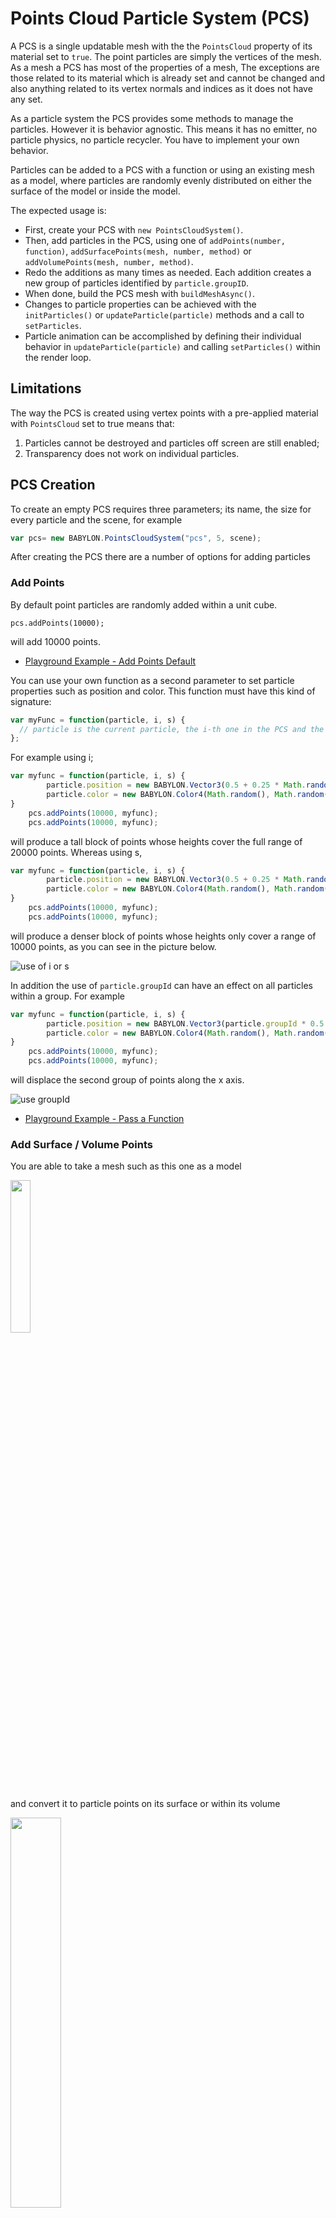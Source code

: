 # Points Cloud Particle System (PCS)

A PCS is a single updatable mesh with the the `PointsCloud` property of its material set to `true`. The point particles are simply the vertices of the mesh. As a mesh a PCS has most of the properties of a mesh, The exceptions are those related to its material which is already set and cannot be changed and also anything related to its vertex normals and indices as it does not have any set.
 
As a particle system the PCS provides some methods to manage the particles. However it is behavior agnostic. This means it has no emitter, no particle physics, no particle recycler. You have to implement your own behavior.  

Particles can be added to a PCS with a function or using an existing mesh as a model, where particles are randomly evenly distributed on either the surface of the model or inside the model. 

The expected usage is: 
* First, create your PCS with `new PointsCloudSystem()`.
* Then, add particles in the PCS, using one of `addPoints(number, function)`, `addSurfacePoints(mesh, number, method)` or `addVolumePoints(mesh, number, method)`.  
* Redo the additions as many times as needed. Each addition creates a new group of particles identified by `particle.groupID`.  
* When done, build the PCS mesh with `buildMeshAsync()`.
* Changes to particle properties can be achieved with the `initParticles()` or `updateParticle(particle)` methods and a call to `setParticles`.
* Particle animation can be accomplished by defining their individual behavior in `updateParticle(particle)` and calling `setParticles()` within the render loop.

## Limitations
The way the PCS is created using vertex points with a pre-applied material with `PointsCloud` set to true means that:
1. Particles cannot be destroyed and particles off screen are still enabled;
2. Transparency does not work on individual particles. 

## PCS Creation
To create an empty PCS requires three parameters; its name, the size for every particle and the scene, for example

```javascript
var pcs= new BABYLON.PointsCloudSystem("pcs", 5, scene); 
```

After creating the PCS there are a number of options for adding particles

### Add Points

By default point particles are randomly added within a unit cube.

```javascipt
pcs.addPoints(10000);
```
will add 10000 points.

* [Playground Example - Add Points Default](https://www.babylonjs-playground.com/#UI95UC)

You can use your own function as a second parameter to set particle properties such as position and color. This function must have this kind of signature:

```javascript
var myFunc = function(particle, i, s) {
  // particle is the current particle, the i-th one in the PCS and the s-th one in its group
};
```
For example using i;

```javascript
var myfunc = function(particle, i, s) {
        particle.position = new BABYLON.Vector3(0.5 + 0.25 * Math.random(), i / 5000, 0.25 * Math.random());
        particle.color = new BABYLON.Color4(Math.random(), Math.random(), Math.random(), Math.random() )
}
    pcs.addPoints(10000, myfunc);
    pcs.addPoints(10000, myfunc);
```

will produce a tall block of points whose heights cover the full range of 20000 points. Whereas using s,

```javascript
var myfunc = function(particle, i, s) {
        particle.position = new BABYLON.Vector3(0.5 + 0.25 * Math.random(), s / 5000, 0.25 * Math.random());
        particle.color = new BABYLON.Color4(Math.random(), Math.random(), Math.random(), Math.random() )
}
    pcs.addPoints(10000, myfunc);
    pcs.addPoints(10000, myfunc);
```

will produce a denser block of points whose heights only cover a range of 10000 points, as you can see in the picture below.

![use of i or s](/img/how_to/particles/points1.jpg)


In addition the use of `particle.groupId` can have an effect on all particles within a group. For example 

```javascript
var myfunc = function(particle, i, s) {
        particle.position = new BABYLON.Vector3(particle.groupId * 0.5 + 0.25 * Math.random(), i / 5000, 0.25 * Math.random());
        particle.color = new BABYLON.Color4(Math.random(), Math.random(), Math.random(), Math.random() )
}
    pcs.addPoints(10000, myfunc);
    pcs.addPoints(10000, myfunc);
```
will displace the second group of points along the x axis.

![use groupId](/img/how_to/particles/points2.jpg)
 
* [Playground Example - Pass a Function](https://www.babylonjs-playground.com/#UI95UC#1)

### Add Surface / Volume Points

You are able to take a mesh such as this one as a model

<img src = "/img/how_to/particles/points3.jpg" width = "25%">

and convert it to particle points on its surface or within its volume

<img src = "/img/how_to/particles/points4.jpg" width = "40%">

The points are evenly randomly distributed based on the size of the individual triangular facets of the mesh model. The density of points is the same for all facets. 

For both the surface and the volume the default is that the points are randomly colored. For example the following are equivalents for the two surface and two volume additions. 

```javascript
pcs.addSurfacePoints(model, 10000);
pcs.addSurfacePoints(model, 10000, BABYLON.PointColor.Random);

pcs.addVolumePoints(model, 10000);
pcs.addVolumePoints(model, 10000, BABYLON.PointColor.Random);
```

**Note:** additional calculations in `addVolumePoint` means that it takes longer than `addSurfacePoints` for the same number of points. For a large number of points this can be noticeable.

There are four available methods for coloring the points.

| Method| Effect |
| ---- | ---- |
| BABYLON.PointColor.Random | Colors are assigned randomly to each point, default method .|
| BABYLON.PointColor.Stated | This method requires two extra parameters, the base color to use, default white, plus a range from 0 to 1 to randomize both the shade and tone of the stated color. A value of 0, default, gives no variation and 1 the largest variation.|
| BABYLON.PointColor.Color | When the model has a texture material applied the color of each point is determined by the texture color of a matching point on a facet. When the material used has color but no texture then the material color is used. When the model has no material applied random coloring is used.|
| BABYLON.PointColor.UV | The model uv values for each facet corner are used to determine the uv values for the points. An emissive texture can be applied to the pcs.mesh.material to color the PCS mesh|

For example:

```javascript
pcs.addSurfacePoints(box, 1000, BABYLON.PointColor. Stated, new BABYLON.Color3(1, 0, 0), 0.5);
pcs.addVolumePoints(box, 10000, BABYLON.PointColor.Color);
pcs.addSurfacePoints(box, 100000, BABYLON.PointColor.UV);
```

**Note:**  Using `BABYLON.PointColor.UV` can be limiting. Several models can be added to the PCS. These models may all have different textures. However only one emissive texture can be applied to a PCS mesh. In this case a separate PCS mesh is needed for each model. This is not a restriction when using `BABYLON.PointColor.Color`.

**Imported Models and Multiple Textures**
In some cases (for example PBRMaterial) more than one texture can be applied to a model. In which case adding surface or volume points with `BABYLON.PointColor.Color` will, by default, use the first in the model's texture array. Though often it is, the first texture may not be the color map, for example it may be a normal map. To specify which texture to use its position in the texture array can be added as a second parameter. 
```javascript
pcs.addSurfacePoints(model, 10000, BABYLON.PointColor.Color, 1);

pcs.addVolumePoints(model, 10000, BABYLON.PointColor.Color, 3);
```
Of course when you import a model you may not know how many child meshes the model is made up off nor the order of textures for each mesh. Using the [inspector](/how_to/debug_layer) you can check the loaded textures and see if their names give you a clue. If not then use trial and error from 0 to the number of textures. Alternatively you can check out meshes and textures once loaded along the lines of

```javascript
BABYLON.SceneLoader.ImportMesh("", "location", "file", scene, function (meshes) {
  var n = meshes.length;
  var p;
  var t;
  for (var i = 0; i < n; i++) {
    if (meshes[i].material !== null) {
      console.log("Mesh", i)
      t = meshes[i].material.getActiveTextures();
      p = t.length;
      for (var j = 0; j < p; j++) {
        console.log("Texture", j, "Name", t[j].name)
      }
    }
  }
});
```

**Examples**

* [Playground Example - Surface Random](https://www.babylonjs-playground.com/#UI95UC#2)
* [Playground Example - Surface Stated](https://www.babylonjs-playground.com/#UI95UC#3)
* [Playground Example - Surface Color from Mesh Color](https://www.babylonjs-playground.com/#UI95UC#4)
* [Playground Example - Surface Color from Mesh Texture](https://www.babylonjs-playground.com/#UI95UC#5)
* [Playground Example - Surface UV from Mesh Texture](https://www.babylonjs-playground.com/#UI95UC#6)
* [Playground Example - Surface Color from Imported Mesh Texture](https://www.babylonjs-playground.com/#UI95UC#28)
* [Playground Example - Volume Random](https://www.babylonjs-playground.com/#UI95UC#7)
* [Playground Example - Volume Stated](https://www.babylonjs-playground.com/#UI95UC#8)
* [Playground Example - Volume Color from Mesh Color](https://www.babylonjs-playground.com/#UI95UC#9)
* [Playground Example - Volume Color from Mesh Texture](https://www.babylonjs-playground.com/#UI95UC#10)
* [Playground Example - Volume UV from Mesh Texture](https://www.babylonjs-playground.com/#UI95UC#11)
* [Playground Example - Volume Color from Imported Mesh Texture](https://www.babylonjs-playground.com/#UI95UC#29)

### Building the Mesh

The PCS mesh cannot be built until all relevant data is collected. Since this can involve ensuring that the material, applied to a model used in adding surface or volume points, is fully loaded, building the mesh is an asynchronous process.

For example when a mesh model is used in determining the points the model cannot be disposed of until the process of PCS construction is completed. This is achieved by, for example

```javascript
pcs.addSurfacePoints(box, 10000, BABYLON.PointColor.Color);
pcs.addPoints(10000, myFunc);
pcs.buildMeshAsync().then(() => box.dispose());
```

If you never want the particle properties of your PCS to change, ie you want it to be immutable then you need do no more. Alternatively you can set the PCS as immutable on creation by setting the updatable option. (Currently updatable is the only item in the option list that is available but the option list is open for future expansions)

```javascript
var pcs= new BABYLON.PointsCloudSystem("pcs", 5, scene, {updatable: false}); 
```

After making updatable false the following methods will no longer have any effect, `initParticles()`, `updateParticle(particle)` and `setParticles()`.

## Particle Management

### Particle Properties

Once the PCS mesh is built, unless immutable, it can respond to changes in the properties of each particle. Existing properties are shown in the table below.

| Property | Type | Default |
| ---- | ---- | ----|
| position | Vector3 | (0, 0, 0) |
| rotation | Vector3 | (0, 0, 0) |
| rotationQuaternion | Vector3 | undefined |
| velocity | Vector3 | (0, 0, 0) |
| color | Vector4 | (1, 1, 1, 1) |
| pivot | Vector3  | (0, 0, 0) |
| uvs | Vector2  | (0,0) |
| translateFromPivot | boolean |false |
| parentId | integer | null |
| idx | integer (read only) | index of particle |
| groupId | integer (read only) | group number for a particle |


If you set a particle rotation quaternion, its rotation property will then be ignored.

New properties can be initialised.

**Note:** Since point particles **_always_** face the camera setting the rotation of a particle only has any effect in two cases:

1. The rotation of a particle parent will rotate its children about itself;
2. A pivot is set for the particle.



### Initialising Particles

Using `addPoints` particle properties can be set in the passed function. The `addSurfacePoints` and `addVolumePoints` methods obviously set the position and color properties  of the particles but you may still want to set the initial values of other particle properties.

This can be done using `initParticles`. With this you must iterate over all the particles by using the `nbParticles` property and follow a call to this function with a call to `setParticles`. For example

```javascript
pcs.initParticles = function() {
   for (var p = 0; p < pcs.nbParticles; p++) {
       pcs.particles[p].velocity = BABYLON.Vector3.Zero();
       pcs.particles[p].acceleration = pcs.particles[p].position.scale(0.01);
   }
}

pcs.addSurfacePoints(model, 10000, BABYLON.PointColor.Color);
pcs.buildMeshAsync().then(() => {
  model.dispose()
  pcs.initParticles();
  pcs.setParticles();
});
```

### Updating Particles

When any appropriate particle properties are initiated the the `updateParticles` method can be used. Unlike `initParticles` the function is called by `setParticles` and already passes a particle as an argument.  The method `setParticles` will only execute after the PCS mesh has been built and so may safely be placed inside a render loop to produce an animation. For example

```javascript
pcs.updateParticle = function(particle) {
  particle.velocity.addInPlace(particle.acceleration);
  particle.position.addInPlace(particle.velocity);
}

scene.registerBeforeRender(() => {
  pcs.setParticles();
});
```

**Note:** All particle positions are expressed in the *local space* of the PCS mesh. 

The particle `pivot` vector is also in *local space* of the PCS mesh. By default rotations around a pivot are calculated by translating the particle to the pivot point, then rotating it and then the inverse translation applied. By setting the particle method `translateFromPivot` to `true` (default `false`) rotations will only be calculated using the initial translation followed by the rotation leaving the particle at the translated location.  

* [Playground Example - Simple Animation](https://www.babylonjs-playground.com/#UI95UC#12)

In the following playground the particle pivots in the top PCS are set relative to the particle position and in the lower one are set in the same place.
* [Playground Example - Pivot Animation](https://www.babylonjs-playground.com/#UI95UC#14)

In this playground the only difference is that the lower PCS has `translateFromPivot` set to `true`.
* [Playground Example - Pivot Animation](https://www.babylonjs-playground.com/#UI95UC#15)

This playground animates the mesh not the particles.
* [Playground Example - Immutable Animation](https://www.babylonjs-playground.com/#UI95UC#16)

This playground loads meshes from a file, converts to particles and animates
* [Playground Example - Loaded Mesh Animation](https://www.babylonjs-playground.com/#UI95UC#17)

### UVs

While setting and changing particle colors is straightforward doing this for UVs is a little more complex. Using `BABYLON.PointColor.UV` as a parameter within `addSurfacepoints` or `addVolumePoints` will set the UVs automatically for you based on the passed mesh.

You can also set the uv value for each particle using the passed function for `addPoints`. To make sense of the texture as the image used the uv values should relate in some way to the positional values for each particle. To then apply the texture with these uvs both the emissiveColor and emissiveTexture for the PCS mesh material must be set after the mesh is built.

**Note:** Only use emissive.

For example

```javascript
var myfunc = function(particle) { 
    var x = Math.random();
    var y = Math.random();
    var z = 0;
    particle.position = new BABYLON.Vector3(x, y, z);
    //Relate uv values to positional values
    particle.uv.x = x;
    particle.uv.y = y; 
    }
    pcs.addPoints(5000, myfunc);

    pcs.buildMeshAsync().then(() => {
      pcs.mesh.material.emissiveColor = new BABYLON.Color3(0, 0, 0);
      pcs.mesh.material.emissiveTexture = myTexture;
    });
```

It is possible to use a texture atlas but you need to customize and calculate the more complex relationship between positional and uv values.

* [Playground Example - UV with Add Points](https://www.babylonjs-playground.com/#UI95UC#23)
* [Playground Example - UV with Texture Atlas](https://www.babylonjs-playground.com/#UI95UC#24)

### Recycling Particles

You can write your own code to recycle particles using `recycleParticle` which can be called from within `updateParticle`. For example,

```javascript
pcs.recycleParticle = function(particle) {
    particle.position = BABYLON.Vector3.Zero();
    particle.velocity = BABYLON.Vector3.Zero();
    particle.heightLim = 4 + 0.5 * Math.random();
}

pcs.updateParticle = function(particle) {
    if (particle.position.y > particle.heightLim) {
      this.recycleParticle(particle);
    }
    particle.velocity.addInPlace(particle.acceleration);
    particle.position.addInPlace(particle.velocity);
}
```

* [Playground Example - Recycle Animation](https://www.babylonjs-playground.com/#UI95UC#19)

### Particle Parenting  

Each particle can be given another particle as a parent.  
The parent must be created before the child particle. This means the parent has to have a lower index Id (`particle.idx`) than the current particle. So the first particle in the pool (`idx = 0`) can't have a parent. To give a parent to a particle, just set its property `parentId` to the parent index Id value. 

```javascript
if (particle.idx > 0) {
    particle.parentId = particle.idx - 1; // the previous particle becomes the parent of the current one
}
```
To un-parent a particle, just set `.parentId` back to `null` which is the default value.  

When a particle has got a parent, its position and rotation are then expressed in its parent local space.  
```javascript
if (particle.idx > 0) {
    particle.parentId = particle.idx - 1; // the previous particle becomes the parent of the current one
    // the particle position and rotation are expressed in the previous particle space, this one being already 
    // rotated and translated from the yet previous particle. Etc.
    particle.rotation.z = 0.01;
    particle.position.x = 1.0;
}
```
 * [Playground Example - Parent Animation](https://www.babylonjs-playground.com/#UI95UC#18)

### Particle Intersections
     
The PCS provides a simple way to deal with intersections between a particle and other meshes. As this feature consumes more memory and CPU do not include it unless necessary.

To use it call the method `intersectsMesh(target)` (target is a mesh) for any particle to check if this particle intersects the _target_.  
It just will return true or false depending whether the particle intersects the target or not.    
  
```javascript
if (particle.intersectsMesh(anyMesh)) { 
  // change properties of particle
}
```
By default the check is carried out on the (AABB) bounding box of the mesh. When you wish to use the bounding sphere of the mesh add the parameter true.
```javascript
if (particle.intersectsMesh(mesh, true) {
    // change properties of particle
}; 
```

* [Playground Example - Recycle Particle Collision](https://www.babylonjs-playground.com/#UI95UC#20)
* [Playground Example - Mesh Collides into Cloud](https://www.babylonjs-playground.com/#UI95UC#21)

## PCS Management

As you can see above the `setParticles()` function is used in the BabylonJS render loop to provide behavior to the PCS.  

Available custom functions of PCS are:

| Function | Usage |
| ---- | ---- |
| initParticles() | sets the initial particle properties. |
| updateParticle(particle) | sets the particle properties. This function is called per particle by `PCS.setParticles()` |
| recycleParticle(particle) | re-sets the particle properties. This function is called conditionally per particle by `PCS.updateParticles()` |
| beforeUpdateParticles() | lets you do things within the call to `PCS.setParticles()` just before iterating over all the particles. |
| afterUpdateParticles() | lets you do things within the call to `PCS.setParticles()`  just after the iteration over all the particles is done. |

The pseudo-code for `setParticles` is

```javascript
function setParticles() {
  beforeUpdateParticles();
  for (var p = 0; p < nbParticles; p++) {
        updateParticles(particles[p]);
  }
  afterUpdateParticles();
}
```

The particle properties that can be set are :

Available properties of PCS are

| Property | Usage | Default |
| ---- | ---- |
| particles | An array containing all the particles. You iterate over this array in `initParticles()` function for instance. |  |
| nbParticles | The number of particles in the PCS. | |
| counter | A counter for your own usage | 0 |
| computeParticleRotation | Allows ( default) or prevents `setParticle` computing particle.rotation |true |
| computeParticleTexture | Allows ( default) or prevents `setParticle` computing particle.uvs | true | 
| computeParticleColor | Allows ( default) or prevents `setParticle` computing particle.color | true |
| computeBoundingBox | Allows or prevents (default) `setParticle` computing the PCS mesh bounding box | false |

The particle properties of color, uvs and rotation are set either during the addition phase or by using `initParticles` and then `setParticles`. Updating particle properties requires the use of `updateParticle` which is called by `setParticles`. Setting the **_compute_** properties to false prevents `setParticles()` from updating the value of the relevant particle property when it is called. Setting one or more of these to false can increase fps, especially with repeated call to `setParticles` within the render loop.

If you don't need your PCS any longer, you can dispose it to free the memory
```javascript
PCS.dispose();
PCS = null    // tells the garbage collector the reference can be also cleaned up
```

### Start and End Indexes for setParticles()
For performance reasons you may not want to compute the properties of all  the particles each frame. There are three optional parameters for `setParticles()` that you can use to choose a range of particles to compute or not : `start`, `end`, `update`  

Parameter|Definition|Default
---------|----------|-------------
start|_(number)_ the index from where to start to iterate in the `particles` array|0
stop|_(number)_ the index (included) where to stop to iterate in the<br>`particles` array|nbParticles - 1
update|_(boolean)_ to force the PCS mesh vertex buffer to be updated|true

If you pass a `end` value greater than `nbParticles` - 1, the iteration will stop at `nbParticles` - 1 to prevent you from trying to access to undefined elements.

Example 1 : to only update 10000 particles mesh every three frames  
* frame 1 : `setParticles(0, 3300, false)` computes everything for particles from 0 to 3300 and doesn't update the mesh.
* frame 2 : `setParticles(3301, 6600, false)` computes everything for particles from 3301 to 6600 and doesn't update the mesh.
* frame 3 : `setParticles(6601, 9999, true)` computes everything for particles from 6601 to 9999 and finally updates the mesh. 

In this playground change _invSpeed_ (line 29) to change speed.
* [Playground Example - Start and End For Animation Speed](https://www.babylonjs-playground.com/#UI95UC#25)

Example 2 : you could keep, say, the first 5000 particles as unused ones and compute the particle behavior only for the last 5000 in your global pool -  `setParticles(5000, 9999, true)` computes everything for particles from 5000 to 9999 and updates the mesh.  

* [Playground Example - Start and End For Part Animation](https://www.babylonjs-playground.com/#UI95UC#26)

## Hints and Tips 
A PCS can iterate over a very large number of particles during a call to `updateParticle` and it would be nice to avoid any apparent pauses in scene generation. The JavaScript Garbage Collector can start its cleaning in the middle of what you want to be a very smooth animation and produce lags. One possibility of lessening these is avoid creating new objects in the loops that execute often, where particles are created or updated.  

For example, consider a PCS with, say, 30000 particles where you change their velocities

```javascript
pcs.updateParticle = function(particle) {
    var accel = new BABYLON.Vector3(0, 0.5, 0);
    particle.velocity = particle.velocity.add(accel);
    // ...
}
```
will create two new `Vector3` objects each call, or 60 000 new objects over the course of the update.  

Instead, make your update loops reuse variables that are declared outside the loop, and don't call any methods inside the loop that create new objects, for example

```javascript
var accel = new BABYLON.Vector3(0, 0.5, 0);
pcs.updateParticle = function(particle) {
    particle.velocity.addInPlace(accel);
    // ...
}
```
A PCS also has a `vars` property, which is an object that you can use to store any variables you want to reuse. Any variables you store there will share the PCS lifecycle, and get cleaned up when you dispose it:

```javascript
pcs.vars.tempVector = new BABYLON.Vector3(0, 0, 0);
// ...
pcs.dispose();  // cleans explicitly all your PCS.vars !
```  

## Further Reading

### Basic - L1

[Particles Overview](/features/Particles)  

[Particles 101](/babylon101/particles)  

[How to Create Animated Particles](/how_to/Animate)  
[How to Use Sub Emitters](/how_to/Sub_Emitters)

[Solid Particle System](/How_To/Solid_Particles)

### Intermediate - L2
[How to Customize the Particle System](/how_to/Customise)


